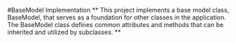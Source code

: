 #BaseModel Implementation
** This project implements a base model class, BaseModel, that serves as a foundation for other classes in the application. The BaseModel class defines common attributes and methods that can be inherited and utilized by subclasses. **
